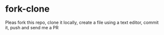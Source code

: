 # fork-clone

Pleas fork this repo, clone it locally, create a file using a text editor, commit it, push and send me a PR
